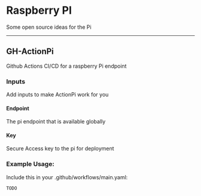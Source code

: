 # Raspberry PI
 
 Some open source ideas for the Pi

<hr>

## GH-ActionPi

 Github Actions CI/CD for a raspberry Pi endpoint

### Inputs

Add inputs to make ActionPi work for you

#### Endpoint

The pi endpoint that is available globally

#### Key

Secure Access key to the pi for deployment

### Example Usage:

Include this in your .github/workflows/main.yaml:

```
TODO
```




